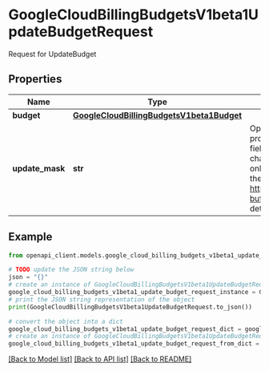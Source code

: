 # GoogleCloudBillingBudgetsV1beta1UpdateBudgetRequest

Request for UpdateBudget

## Properties

Name | Type | Description | Notes
------------ | ------------- | ------------- | -------------
**budget** | [**GoogleCloudBillingBudgetsV1beta1Budget**](GoogleCloudBillingBudgetsV1beta1Budget.md) |  | [optional] 
**update_mask** | **str** | Optional. Indicates which fields in the provided budget to update. Read-only fields (such as &#x60;name&#x60;) cannot be changed. If this is not provided, then only fields with non-default values from the request are updated. See https://developers.google.com/protocol-buffers/docs/proto3#default for more details about default values. | [optional] 

## Example

```python
from openapi_client.models.google_cloud_billing_budgets_v1beta1_update_budget_request import GoogleCloudBillingBudgetsV1beta1UpdateBudgetRequest

# TODO update the JSON string below
json = "{}"
# create an instance of GoogleCloudBillingBudgetsV1beta1UpdateBudgetRequest from a JSON string
google_cloud_billing_budgets_v1beta1_update_budget_request_instance = GoogleCloudBillingBudgetsV1beta1UpdateBudgetRequest.from_json(json)
# print the JSON string representation of the object
print(GoogleCloudBillingBudgetsV1beta1UpdateBudgetRequest.to_json())

# convert the object into a dict
google_cloud_billing_budgets_v1beta1_update_budget_request_dict = google_cloud_billing_budgets_v1beta1_update_budget_request_instance.to_dict()
# create an instance of GoogleCloudBillingBudgetsV1beta1UpdateBudgetRequest from a dict
google_cloud_billing_budgets_v1beta1_update_budget_request_from_dict = GoogleCloudBillingBudgetsV1beta1UpdateBudgetRequest.from_dict(google_cloud_billing_budgets_v1beta1_update_budget_request_dict)
```
[[Back to Model list]](../README.md#documentation-for-models) [[Back to API list]](../README.md#documentation-for-api-endpoints) [[Back to README]](../README.md)


